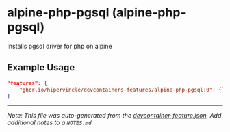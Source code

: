 
# alpine-php-pgsql (alpine-php-pgsql)

Installs pgsql driver for php on alpine

## Example Usage

```json
"features": {
    "ghcr.io/hipervincle/devcontainers-features/alpine-php-pgsql:0": {}
}
```





---

_Note: This file was auto-generated from the [devcontainer-feature.json](https://github.com/hipervincle/devcontainers-features/blob/main/src/alpine-php-pgsql/devcontainer-feature.json).  Add additional notes to a `NOTES.md`._
